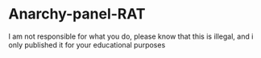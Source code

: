 # Anarchy-panel-RAT
I am not responsible for what you do, please know that this is illegal, and i only published it for your educational purposes

